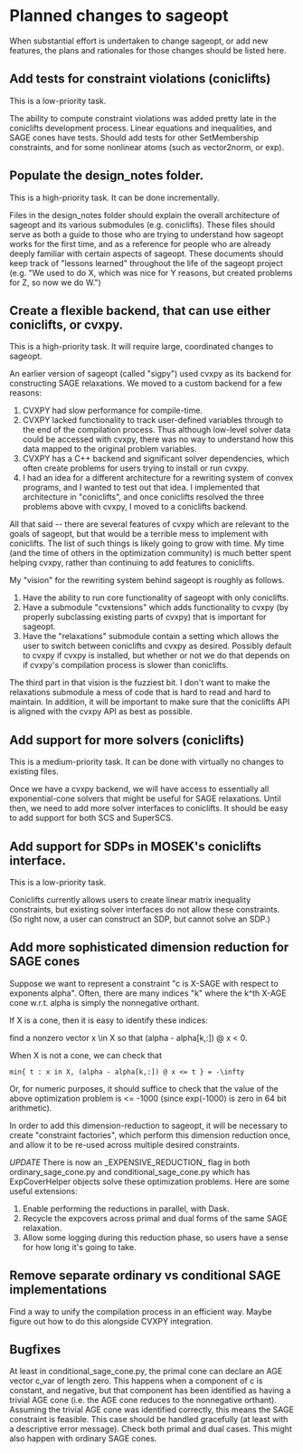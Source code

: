 # Planned changes to sageopt

When substantial effort is undertaken to change sageopt, or add new features, the plans and
rationales for those changes should be listed here.


## Add tests for constraint violations (coniclifts)

This is a low-priority task.

The ability to compute constraint violations was added pretty late in the coniclifts development process.
Linear equations and inequalities, and SAGE cones have tests. Should add tests for other
SetMembership constraints, and for some nonlinear atoms (such as vector2norm, or exp).

## Populate the design_notes folder.

This is a high-priority task. It can be done incrementally.

Files in the design_notes folder should explain the overall architecture of sageopt and its
various submodules (e.g. coniclifts). These files should serve as both a guide to those who
are trying to understand how sageopt works for the first time, and as a reference for people
who are already deeply familiar with certain aspects of sageopt. These documents should keep
track of "lessons learned" throughout the life of the sageopt project (e.g. "We used to do X,
which was nice for Y reasons, but created problems for Z, so now we do W.")


## Create a flexible backend, that can use either coniclifts, or cvxpy.

This is a high-priority task. It will require large, coordinated changes to sageopt.

An earlier version of sageopt (called "sigpy") used cvxpy as its backend for constructing SAGE
relaxations. We moved to a custom backend for a few reasons:
1. CVXPY had slow performance for compile-time.
2. CVXPY lacked functionality to track user-defined variables through to the end of the
   compilation process. Thus although low-level solver data could be accessed with cvxpy,
   there was no way to understand how this data mapped to the original problem variables.
3. CVXPY has a C++ backend and significant solver dependencies, which often create problems
   for users trying to install or run cvxpy.
4. I had an idea for a different architecture for a rewriting system of convex programs, and
   I wanted to test out that idea. I implemented that architecture in "coniclifts", and once
   coniclifts resolved the three problems above with cvxpy, I moved to a coniclifts backend.

All that said -- there are several features of cvxpy which are relevant to the goals of sageopt,
but that would be a terrible mess to implement with coniclifts. The list of such things is
likely going to grow with time. My time (and the time of others in the optimization community)
is much better spent helping cvxpy, rather than continuing to add features to coniclifts.

My "vision" for the rewriting system behind sageopt is roughly as follows.
1. Have the ability to run core functionality of sageopt with only coniclifts.
2. Have a submodule "cvxtensions" which adds functionality to cvxpy (by properly subclassing
   existing parts of cvxpy) that is important for sageopt.
3. Have the "relaxations" submodule contain a setting which allows the user to switch between
   coniclifts and cvxpy as desired. Possibly default to cvxpy if cvxpy is installed, but
   whether or not we do that depends on if cvxpy's compilation process is slower than coniclifts.

The third part in that vision is the fuzziest bit. I don't want to make the relaxations submodule
a mess of code that is hard to read and hard to maintain. In addition, it will be important to
make sure that the coniclifts API is aligned with the cvxpy API as best as possible.


## Add support for more solvers (coniclifts)

This is a medium-priority task. It can be done with virtually no changes to existing files. 

Once we have a cvxpy backend, we will have access to essentially all exponential-cone solvers
that might be useful for SAGE relaxations. Until then, we need to add more solver interfaces
to coniclifts. It should be easy to add support for both SCS and SuperSCS. 


## Add support for SDPs in MOSEK's coniclifts interface.

This is a low-priority task.

Coniclifts currently allows users to create linear matrix inequality constraints, but
existing solver interfaces do not allow these constraints. (So right now, a user can construct
an SDP, but cannot solve an SDP.)


## Add more sophisticated dimension reduction for SAGE cones

Suppose we want to represent a constraint "c is X-SAGE with respect to exponents alpha".
Often, there are many indices "k" where the k^th X-AGE cone w.r.t. alpha is simply the
nonnegative orthant.

If X is a cone, then it is easy to identify these indices:

find a nonzero vector x \in X so that (alpha - alpha[k,:]) @ x < 0.

When X is not a cone, we can check that

    min{ t : x in X, (alpha - alpha[k,:]) @ x <= t } = -\infty

Or, for numeric purposes, it should suffice to check that the value
of the above optimization problem is <= -1000 (since exp(-1000)
is zero in 64 bit arithmetic).

In order to add this dimension-reduction to sageopt, it will be necessary to
create "constraint factories", which perform this dimension reduction once,
and allow it to be re-used across multiple desired constraints.

*UPDATE* There is now an \_EXPENSIVE\_REDUCTION\_ flag in both ordinary_sage_cone.py and
conditional_sage_cone.py which has ExpCoverHelper objects solve these optimization
problems. Here are some useful extensions:

1. Enable performing the reductions in parallel, with Dask.
2. Recycle the expcovers across primal and dual forms of the same
SAGE relaxation.
3. Allow some logging during this reduction phase, so users have a sense
for how long it's going to take.


## Remove separate ordinary vs conditional SAGE implementations

Find a way to unify the compilation process in an efficient way.
Maybe figure out how to do this alongside CVXPY integration.


## Bugfixes

At least in conditional_sage_cone.py, the primal cone can declare
an AGE vector c_var of length zero. This happens when a component
of c is constant, and negative, but that component has been identified
as having a trivial AGE cone (i.e. the AGE cone reduces to the nonnegative
orthant). Assuming the trivial AGE cone was identified correctly,
this means the SAGE constraint is feasible. This case should be handled
gracefully (at least with a descriptive error message). Check both
primal and dual cases. This might also happen with ordinary SAGE cones.